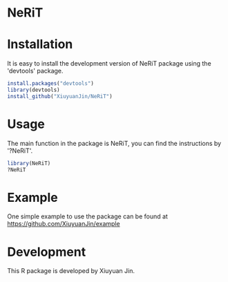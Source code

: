 # NeRiT

# Installation
It is easy to install the development version of NeRiT package using the 'devtools' package.  
```R
install.packages("devtools")  
library(devtools)  
install_github("XiuyuanJin/NeRiT")  
```

# Usage
The main function in the package is NeRiT, you can find the instructions by '?NeRiT'.  
```R
library(NeRiT)  
?NeRiT  
```

# Example
One simple example to use the package can be found at https://github.com/XiuyuanJin/example  

# Development
This R package is developed by Xiuyuan Jin.  
